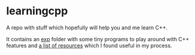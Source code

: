 # learningcpp
A repo with stuff which hopefully will help you and me learn C++.

It contains an [exp](https://github.com/waifod/cppexp/tree/main/exp) folder with some tiny programs to play around with C++ features and [a list of resources](https://github.com/waifod/cppexp/tree/main/resources.md) which I found useful in my process.

